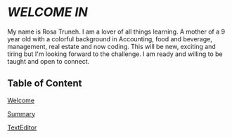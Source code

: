 # *WELCOME IN*

[](/c/pictures/profile-1.jpg)

My name is Rosa Truneh. I am a lover of all things learning. A mother of a 9 year old with a colorful background in Accounting, food and beverage, management, real estate and now coding. This will be new, exciting and tiring but I'm looking forward to the challenge. I am ready and willing to be taught and open to connect. 

## Table of Content

[Welcome](welcome.md)

[Summary](summary.md)

[TextEditor](TextEditor.md)
